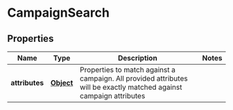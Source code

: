 

# CampaignSearch

## Properties

Name | Type | Description | Notes
------------ | ------------- | ------------- | -------------
**attributes** | [**Object**](.md) | Properties to match against a campaign. All provided attributes will be exactly matched against campaign attributes | 



